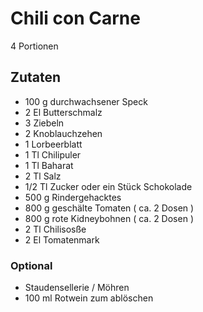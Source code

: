 # Chili con Carne
4 Portionen
## Zutaten
* 100 g durchwachsener Speck
* 2 El Butterschmalz
* 3 Ziebeln
* 2 Knoblauchzehen
* 1 Lorbeerblatt
* 1 Tl Chilipuler
* 1 Tl Baharat
* 2 Tl Salz
* 1/2 Tl Zucker oder ein Stück Schokolade
* 500 g Rindergehacktes
* 800 g geschälte Tomaten ( ca. 2 Dosen )
* 800 g rote Kidneybohnen ( ca. 2 Dosen )
* 2 Tl Chilisosße
* 2 El Tomatenmark
  
### Optional 
* Staudensellerie / Möhren
* 100 ml Rotwein zum ablöschen
